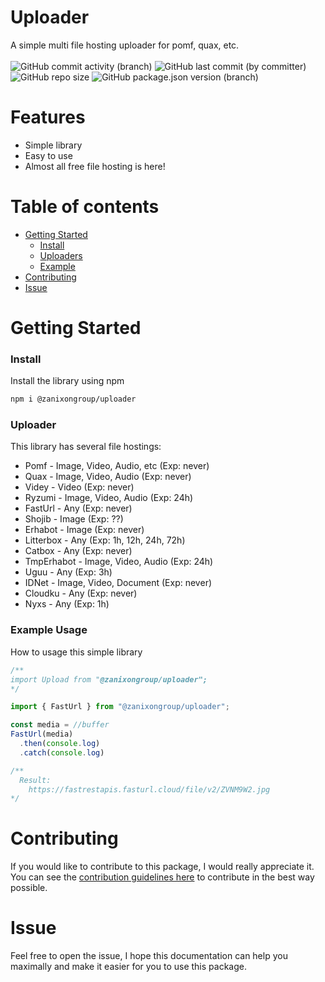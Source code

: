 # Uploader
A simple multi file hosting uploader for pomf, quax, etc.
<br><br>
![GitHub commit activity (branch)](https://img.shields.io/github/commit-activity/t/zanixongroup/uploader?logo=github&cacheSeconds=12000&style=for-the-badge) ![GitHub last commit (by committer)](https://img.shields.io/github/last-commit/zanixongroup/uploader?style=for-the-badge) ![GitHub repo size](https://img.shields.io/github/repo-size/zanixongroup/uploader?logo=github&style=for-the-badge&link=https%3A%2F%2Fgithub.com%2Fzanixongroup%2Fuploader) ![GitHub package.json version (branch)](https://img.shields.io/github/package-json/v/zanixongroup/uploader/main?style=for-the-badge&logo=github)

# Features
- Simple library
- Easy to use
- Almost all free file hosting is here!

# Table of contents
- [Getting Started](#getting-started)
  - [Install](#install)
  - [Uploaders](#uploaders)
  - [Example](#example-usage)
- [Contributing](#contributing)
- [Issue](#issue)

# Getting Started

### Install
Install the library using npm
```bash
npm i @zanixongroup/uploader
```

### Uploader
This library has several file hostings:
- Pomf - Image, Video, Audio, etc (Exp: never)
- Quax - Image, Video, Audio (Exp: never)
- Videy - Video (Exp: never)
- Ryzumi - Image, Video, Audio (Exp: 24h)
- FastUrl - Any (Exp: never)
- Shojib - Image (Exp: ??)
- Erhabot - Image (Exp: never)
- Litterbox - Any (Exp: 1h, 12h, 24h, 72h)
- Catbox - Any (Exp: never)
- TmpErhabot - Image, Video, Audio (Exp: 24h)
- Uguu - Any (Exp: 3h)
- IDNet - Image, Video, Document (Exp: never)
- Cloudku - Any (Exp: never)
- Nyxs - Any (Exp: 1h)

### Example Usage
How to usage this simple library
```js
/**
import Upload from "@zanixongroup/uploader";
*/

import { FastUrl } from "@zanixongroup/uploader";

const media = //buffer
FastUrl(media)
  .then(console.log)
  .catch(console.log)

/**
  Result:
    https://fastrestapis.fasturl.cloud/file/v2/ZVNM9W2.jpg
*/
```

# Contributing
If you would like to contribute to this package, I would really appreciate it. You can see the [contribution guidelines here](https://github.com/ZanixonGroup/uploader/blob/main/CONTRIBUTING.md) to contribute in the best way possible.

# Issue
Feel free to open the issue, I hope this documentation can help you maximally and make it easier for you to use this package.